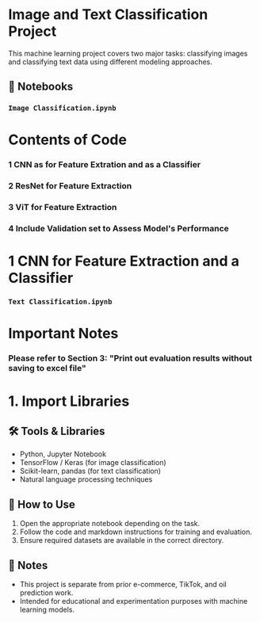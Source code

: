 # Image and Text Classification Project
This machine learning project covers two major tasks: classifying images and classifying text data using different modeling approaches.

## 📘 Notebooks

### `Image Classification.ipynb`
# Contents of Code

### 1 CNN as for Feature Extration and as a Classifier
### 2 ResNet for Feature Extraction
### 3 ViT for Feature Extraction
### 4 Include Validation set to Assess Model's Performance
# 1 CNN for Feature Extraction and a Classifier

### `Text Classification.ipynb`
# Important Notes

### Please refer to Section 3: "Print out evaluation results without saving to excel file"
# 1. Import Libraries

## 🛠 Tools & Libraries
- Python, Jupyter Notebook
- TensorFlow / Keras (for image classification)
- Scikit-learn, pandas (for text classification)
- Natural language processing techniques

## 📁 How to Use
1. Open the appropriate notebook depending on the task.
2. Follow the code and markdown instructions for training and evaluation.
3. Ensure required datasets are available in the correct directory.

## 📌 Notes
- This project is separate from prior e-commerce, TikTok, and oil prediction work.
- Intended for educational and experimentation purposes with machine learning models.